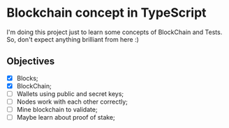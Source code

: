 # Blockchain concept in TypeScript
I'm doing this project just to learn some concepts of BlockChain and Tests. So, don't expect anything brilliant from here :)

## Objectives
- [x] Blocks;
- [x] BlockChain;
- [ ] Wallets using public and secret keys;
- [ ] Nodes work with each other correctly;
- [ ] Mine blockchain to validate;
- [ ] Maybe learn about proof of stake;